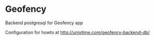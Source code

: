 Geofency
========

Backend postgresql for Geofency app

Configuration for howto at http://unixtime.com/geofency-backend-db/
